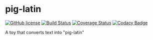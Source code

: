 pig-latin
====================
[![GitHub license](https://img.shields.io/badge/license-MIT-blue.svg)](https://github.com/trim09/pig-latin/LICENSE)
[![Build Status](https://travis-ci.org/trim09/pig-latin.svg?branch=master)](https://travis-ci.org/trim09/pig-latin)
[![Coverage Status](https://coveralls.io/repos/github/trim09/pig-latin/badge.svg?branch=master)](https://coveralls.io/github/trim09/pig-latin?branch=master)
[![Codacy Badge](https://api.codacy.com/project/badge/Grade/afe5f82c22ae496a9b3bcdbefefb6216)](https://www.codacy.com/app/trim09/pig-latin?utm_source=github.com&amp;utm_medium=referral&amp;utm_content=trim09/pig-latin&amp;utm_campaign=Badge_Grade)

A toy that converts text into "pig-latin"
